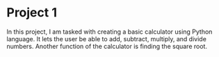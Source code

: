 # Project 1

In this project, I am tasked with creating a basic calculator using Python language. It lets the user be able to add, subtract, multiply, and divide numbers. Another function of the calculator is finding the square root.  
